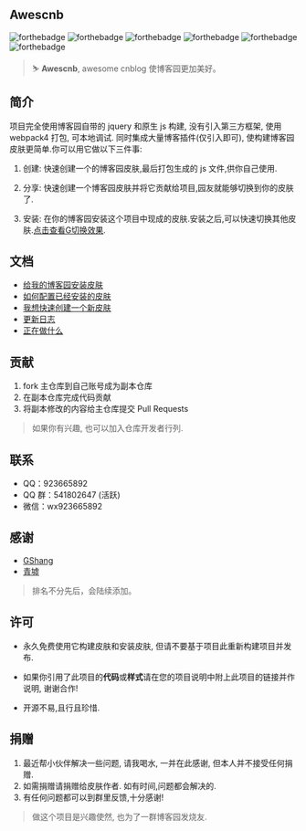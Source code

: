 ## Awescnb

![forthebadge](https://forthebadge.com/images/badges/built-by-developers.svg) ![forthebadge](https://forthebadge.com/images/badges/built-with-love.svg) ![forthebadge](https://forthebadge.com/images/badges/thats-how-they-get-you.svg) ![forthebadge](https://forthebadge.com/images/badges/powered-by-responsibility.svg) ![forthebadge](https://forthebadge.com/images/badges/makes-people-smile.svg) ![forthebadge](https://forthebadge.com/images/badges/made-with-javascript.svg)

> ⛷ **Awescnb**, awesome cnblog 使博客园更加美好。

## 简介

项目完全使用博客园自带的 jquery 和原生 js 构建, 没有引入第三方框架, 使用 webpack4 打包, 可本地调试. 同时集成大量博客插件(仅引入即可), 使构建博客园皮肤更简单.你可以用它做以下三件事:

1. 创建: 快速创建一个的博客园皮肤,最后打包生成的 js 文件,供你自己使用.

2. 分享: 快速创建一个博客园皮肤并将它贡献给项目,园友就能够切换到你的皮肤了.

3. 安装: 在你的博客园安装这个项目中现成的皮肤.安装之后,可以快速切换其他皮肤.[点击查看G切换效果](https://guangzan.gitee.io/imagehost/blog/themechange.gif).

## 文档

-   [给我的博客园安装皮肤](https://guangzan.gitee.io/awescnb-docs/guide/use/install.html)
-   [如何配置已经安装的皮肤](https://guangzan.gitee.io/awescnb-docs/guide/use/default.html)
-   [我想快速创建一个新皮肤](https://guangzan.gitee.io/awescnb-docs/guide/dev/dev.html)
-   [更新日志](https://guangzan.gitee.io/awescnb-docs/guide/dev/log.html)
-   [正在做什么](https://guangzan.gitee.io/awescnb-docs/guide/dev/todo.html)

## 贡献

1. fork 主仓库到自己账号成为副本仓库
2. 在副本仓库完成代码贡献
3. 将副本修改的内容给主仓库提交 Pull Requests

> 如果你有兴趣, 也可以加入仓库开发者行列.

## 联系

-   QQ：923665892
-   QQ 群：541802647 (活跃)
-   微信：wx923665892

## 感谢

- [GShang](https://www.cnblogs.com/gshang/)
- [青墟](https://www.cnblogs.com/guoxinyu/)

> 排名不分先后，会陆续添加。

## 许可

- 永久免费使用它构建皮肤和安装皮肤, 但请不要基于项目此重新构建项目并发布.

- 如果你引用了此项目的**代码**或**样式**请在您的项目说明中附上此项目的链接并作说明, 谢谢合作!

- 开源不易,且行且珍惜.


## 捐赠

1. 最近帮小伙伴解决一些问题, 请我喝水, 一并在此感谢, 但本人并不接受任何捐赠. 
2. 如需捐赠请捐赠给皮肤作者. 如有时间,问题都会解决的.
3. 有任何问题都可以到群里反馈,十分感谢!


> 做这个项目是兴趣使然, 也为了一群博客园发烧友. 
